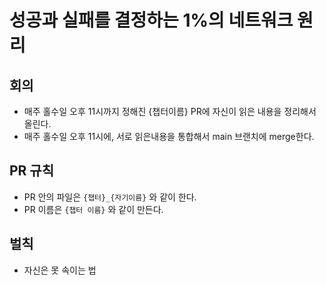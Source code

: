 # 성공과 실패를 결정하는 1%의 네트워크 원리

## 회의
- 매주 홀수일 오후 11시까지 정해진 {챕터이름} PR에 자신이 읽은 내용을 정리해서 올린다.
- 매주 홀수일 오후 11시에, 서로 읽은내용을 통합해서 main 브랜치에 merge한다.

## PR 규칙
- PR 안의 파일은 `{챕터}_{자기이름}` 와 같이 한다.
- PR 이름은 `{챕터 이름}` 와 같이 만든다.

## 벌칙
- 자신은 못 속이는 법
